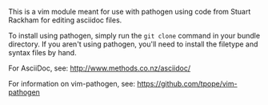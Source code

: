 This is a vim module meant for use with pathogen using code from Stuart Rackham
for editing asciidoc files. 

To install using pathogen, simply run the `git clone` command in your bundle 
directory. If you aren't using pathogen, you'll need to install the filetype and 
syntax files by hand.

For AsciiDoc, see: http://www.methods.co.nz/asciidoc/

For information on vim-pathogen, see: https://github.com/tpope/vim-pathogen
